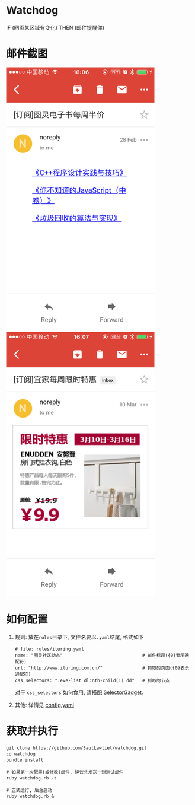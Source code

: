 # Watchdog
IF (网页某区域有变化) THEN (邮件提醒你)

# 邮件截图
<img src="screenshots/ituring.png" width="400px" /> <img src="screenshots/ikea.png" width="400px" />

# 如何配置
1. 规则: 放在`rules`目录下, 文件名要以`.yaml`结尾, 格式如下
    ```
    # file: rules/ituring.yaml 
    name: "图灵社区动态"                              # 邮件标题({0}表示通配符)
    url: "http://www.ituring.com.cn/"               # 抓取的页面({0}表示通配符)
    css_selectors: ".eve-list dl:nth-child(1) dd"   # 抓取的节点
    ```
    对于 `css_selectors` 如何食用, 请搭配
    [SelectorGadget](https://chrome.google.com/webstore/detail/selectorgadget/mhjhnkcfbdhnjickkkdbjoemdmbfginb).

1. 其他: 详情见 [config.yaml](config.yaml)

# 获取并执行
```
git clone https://github.com/SaulLawliet/watchdog.git
cd watchdog
bundle install

# 如果第一次配置(或修改)邮件, 建议先发送一封测试邮件
ruby watchdog.rb -t

# 正式运行, 后台启动
ruby watchdog.rb &
```

